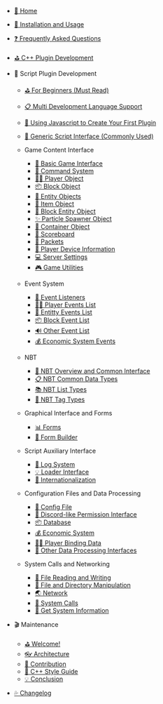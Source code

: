 - [🎨 Home](/README.md)

- [🔨 Installation and Usage](/Usage.md)

- [❓ Frequently Asked Questions ](/FAQ.md)

- [⛳ C++ Plugin Development](https://cpp.docs.litebds.com/en)

- 🎯 Script Plugin Development
    - [⛳ For Beginners (Must Read)](/LLSEPluginDevelopment/)
    - [📋 Multi Development Language Support](/LLSEPluginDevelopment/LanguageSupport.md)
    - [📜 Using Javascript to Create Your First Plugin](/LLSEPluginDevelopment/LLSEJSPlugin.md)
    
    - [💼 Generic Script Interface (Commonly Used)](/LLSEPluginDevelopment/ScriptAPI/ScriptHelp.md)

    - Game Content Interface
        - [🎨 Basic Game Interface](/LLSEPluginDevelopment/GameAPI/Basic.md)
        - [🎯 Command System](/LLSEPluginDevelopment/GameAPI/Command.md)
        - [🏃‍♂️ Player Object](/LLSEPluginDevelopment/GameAPI/Player.md)
        - [📦 Block Object](/LLSEPluginDevelopment/GameAPI/Block.md)
        - [🎈 Entity Objects](/LLSEPluginDevelopment/GameAPI/Entity.md)
        - [🧰 Item Object](/LLSEPluginDevelopment/GameAPI/Item.md)
        - [📮 Block Entity Object](/LLSEPluginDevelopment/GameAPI/BlockEntity.md)
        - [✨ Particle Spawner Object](LLSEPluginDevelopment/GameAPI/Particle.md)
        - [👜 Container Object](/LLSEPluginDevelopment/GameAPI/Container.md)
        - [📝 Scoreboard](/LLSEPluginDevelopment/GameAPI/ScoreBoard.md)
        - [📩 Packets](/LLSEPluginDevelopment/GameAPI/Packet.md)
        - [📱 Player Device Information](/LLSEPluginDevelopment/GameAPI/Device.md)
        - [💻 Server Settings](/LLSEPluginDevelopment/GameAPI/Server.md)
        - [🎮 Game Utilities](/LLSEPluginDevelopment/GameAPI/GameUtils.md)

    - Event System
        - [🔔 Event Listeners](/LLSEPluginDevelopment/EventAPI/Listen.md)
        - [🏃‍♂️ Player Events List](/LLSEPluginDevelopment/EventAPI/PlayerEvents.md)
        - [🎈 Entitty Events List](/LLSEPluginDevelopment/EventAPI/EntityEvents.md)
        - [📦 Block Event List](/LLSEPluginDevelopment/EventAPI/BlockEvents.md)
        - [🔊 Other Event List](/LLSEPluginDevelopment/EventAPI/OtherEvents.md)
        - [💰 Economic System Events](/LLSEPluginDevelopment/EventAPI/EconomicEvents.md)

    - NBT
        - [🥽 NBT Overview and Common Interface](/LLSEPluginDevelopment/NbtAPI/NBT.md)
        - [📋 NBT Common Data Types](/LLSEPluginDevelopment/NbtAPI/NBTValue.md)
        - [📚 NBT List Types](/LLSEPluginDevelopment/NbtAPI/NBTList.md)
        - [📒 NBT Tag Types](/LLSEPluginDevelopment/NbtAPI/NBTCompound.md)

    - Graphical Interface and Forms  
        - [📊 Forms](/LLSEPluginDevelopment/GuiAPI/Form.md)
        - [📰 Form Builder](/LLSEPluginDevelopment/GuiAPI/FormBuilder.md)

    - Script Auxiliary Interface
        - [📅 Log System](/LLSEPluginDevelopment/ScriptAPI/Logger.md)
        - [💡 Loader Interface](/LLSEPluginDevelopment/ScriptAPI/Ll.md)
        - [🛫 Internationalization](/LLSEPluginDevelopment/ScriptAPI/i18n.md)

    - Configuration Files and Data Processing
        - [🔨 Config File](/LLSEPluginDevelopment/DataAPI/ConfigFile.md)
        - [🔐 Discord-like Permission Interface](/LLSEPluginDevelopment/DataAPI/PermAPI.md)
        - [📦 Database](/LLSEPluginDevelopment/DataAPI/DataBase.md)
        - [💰 Economic System](/LLSEPluginDevelopment/DataAPI/Economy.md)
        - [🏃‍♂️ Player Binding Data](/LLSEPluginDevelopment/DataAPI/PlayerData.md)
        - [🧰 Other Data Processing Interfaces](/LLSEPluginDevelopment/DataAPI/OtherData.md)
        
    - System Calls and Networking
        - [📝 File Reading and Writing](/LLSEPluginDevelopment/SystemAPI/File.md)
        - [📂 File and Directory Manipulation](/LLSEPluginDevelopment/SystemAPI/FileSystem.md)
        - [🌏 Network](/LLSEPluginDevelopment/SystemAPI/Network.md)
        - [📡 System Calls](/LLSEPluginDevelopment/SystemAPI/SystemCall.md)
        - [📜 Get System Information](/LLSEPluginDevelopment/SystemAPI/SystemInfo.md)

- 🎬 Maintenance
    - [⛳ Welcome! ](/Maintenance/README.md)
    - [👓 Architecture](/Maintenance/Analysis.md)
    - [🎯 Contribution](/Maintenance/Coding.md)
    - [🚥 C++ Style Guide](/Maintenance/StyleGuide.md)
    - [💡 Conclusion](/Maintenance/Conclusion.md)

- [💦 Changelog](https://github.com/LiteLDev/LiteLoaderBDS/releases)